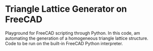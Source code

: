 # Triangle Lattice Generator on FreeCAD

Playground for FreeCAD scripting through Python. In this code, am automating the generation of a homogeneous triangle lattice structure. Code to be run on the built-in FreeCAD Python interpreter. 

